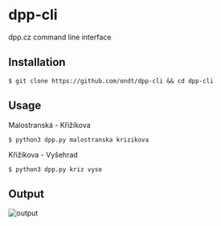# dpp-cli
dpp.cz command line interface

## Installation
```console
$ git clone https://github.com/ondt/dpp-cli && cd dpp-cli
```


## Usage
Malostranská - Křižíkova
```console
$ python3 dpp.py malostranska krizikova
```
Křižíkova - Vyšehrad
```console
$ python3 dpp.py kriz vyse
```


## Output
![output](https://i.imgur.com/AmlwSq5.png "output")
